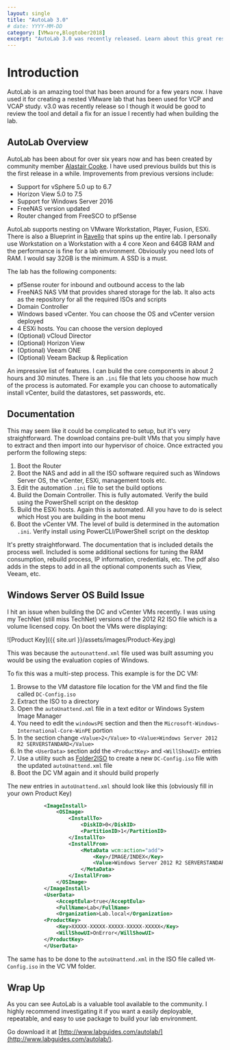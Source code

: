 ```yaml
---
layout: single
title: "AutoLab 3.0"
# date: YYYY-MM-DD
category: [VMware,Blogtober2018]
excerpt: "AutoLab 3.0 was recently released. Learn about this great resource for building a VMware Lab"
---
```

# Introduction

AutoLab is an amazing tool that has been around for a few years now. I have used it for creating a nested VMware lab that has been used for VCP and VCAP study. v3.0 was recently release so I though it would be good to review the tool and detail a fix for an issue I recently had when building the lab.

## AutoLab Overview

AutoLab has been about for over six years now and has been created by community member [Alastair Cooke](https://twitter.com/DemitasseNZ). I have used previous builds but this is the first release in a while. Improvements from previous versions include:

* Support for vSphere 5.0 up to 6.7
* Horizon View 5.0 to 7.5
* Support for Windows Server 2016
* FreeNAS version updated
* Router changed from FreeSCO to pfSense

AutoLab supports nesting on VMware Workstation, Player, Fusion, ESXi. There is also a Blueprint in [Ravello](https://cloud.oracle.com/en_US/ravello) that spins up the entire lab. I personally use Workstation on a Workstation with a 4 core Xeon and 64GB RAM and the performance is fine for a lab environment. Obviously you need lots of RAM. I would say 32GB is the minimum. A SSD is a must.

The lab has the following components:

* pfSense router for inbound and outbound access to the lab
* FreeNAS NAS VM that provides shared storage for the lab. It also acts as the repository for all the required ISOs and scripts
* Domain Controller
* Windows based vCenter. You can choose the OS and vCenter version deployed
* 4 ESXi hosts. You can choose the version deployed
* (Optional) vCloud Director
* (Optional) Horizon View
* (Optional) Veeam ONE
* (Optional) Veeam Backup & Replication

An impressive list of features. I can build the core components in about 2 hours and 30 minutes. There is an `.ini` file that lets you choose how much of the process is automated. For example you can choose to automatically install vCenter, build the datastores, set passwords, etc.

## Documentation

This may seem like it could be complicated to setup, but it's very straightforward. The download contains pre-built VMs that you simply have to extract and then import into our hypervisor of choice. Once extracted you perform the following steps:

1. Boot the Router
2. Boot the NAS and add in all the ISO software required such as Windows Server OS, the vCenter, ESXi, management tools etc.
3. Edit the automation `.ini` file to set the build options
4. Build the Domain Controller. This is fully automated. Verify the build using the PowerShell script on the desktop
5. Build the ESXi hosts. Again this is automated. All you have to do is select which Host you are building in the boot menu
6. Boot the vCenter VM. The level of build is determined in the automation `.ini`. Verify install using PowerCLI/PowerShell script on the desktop

It's pretty straightforward. The documentation that is included details the process well. Included is some additional sections for tuning the RAM consumption, rebuild process, IP information, credentials, etc. The pdf also adds in the steps to add in all the optional components such as View, Veeam, etc.

## Windows Server OS Build Issue

I hit an issue when building the DC and vCenter VMs recently. I was using my TechNet (still miss TechNet) versions of the 2012 R2 ISO file which is a volume licensed copy. On boot the VMs were displaying:

![Product Key]({{ site.url }}/assets/images/Product-Key.jpg)

This was because the `autounattend.xml` file used was built assuming you would be using the evaluation copies of Windows.

To fix this was a multi-step process. This example is for the DC VM:

1. Browse to the VM datastore file location for the VM and find the file called `DC-Config.iso`
2. Extract the ISO to a directory
3. Open the `autoUnattend.xml` file in a text editor or Windows System Image Manager
4. You need to edit the `windowsPE` section and then the `Microsoft-Windows-International-Core-WinPE` portion
5. In the <InstallFrom> section change `<Value>2</Value>` to `<Value>Windows Server 2012 R2 SERVERSTANDARD</Value>`
6. In the `<UserData>` section add the `<ProductKey>` and `<WillShowUI>` entries
7. Use a utility such as [Folder2ISO](http://www.trustfm.net/software/utilities/Folder2Iso.php) to create a new `DC-Config.iso` file with the updated `autoUnattend.xml` file
8. Boot the DC VM again and it should build properly

The new entries in `autoUnattend.xml` should look like this (obviously fill in your own Product Key)

~~~ xml
            <ImageInstall>
                <OSImage>
                    <InstallTo>
                        <DiskID>0</DiskID>
                        <PartitionID>1</PartitionID>
                    </InstallTo>
                    <InstallFrom>
                        <MetaData wcm:action="add">
                            <Key>/IMAGE/INDEX</Key>
                            <Value>Windows Server 2012 R2 SERVERSTANDARD</Value>
                        </MetaData>
                    </InstallFrom>
                </OSImage>
            </ImageInstall>
            <UserData>
                <AcceptEula>true</AcceptEula>
                <FullName>Lab</FullName>
                <Organization>Lab.local</Organization>
            <ProductKey>
                <Key>XXXXX-XXXXX-XXXXX-XXXXX-XXXXX</Key>
                <WillShowUI>OnError</WillShowUI>
            </ProductKey>
            </UserData>
~~~

The same has to be done to the `autoUnattend.xml` in the ISO file called `VM-Config.iso` in the VC VM folder.

## Wrap Up

As you can see AutoLab is a valuable tool available to the community. I highly recommend investigating it if you want a easily deployable, repeatable, and easy to use package to build your lab environment.

Go download it at [http://www.labguides.com/autolab/](http://www.labguides.com/autolab/).
